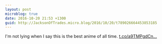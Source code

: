 ```yaml
---
layout: post
microblog: true
date: 2016-10-20 21:53 +1300
guid: http://JacksonOfTrades.micro.blog/2016/10/20/t789026664453853185.html
---
```

I'm not lying when I say this is the best anime of all time. [t.co/a9TMPgdCn...](https://t.co/a9TMPgdCnD)
